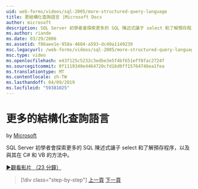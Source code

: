 ```yaml
---
uid: web-forms/videos/sql-2005/more-structured-query-language
title: 更結構化查詢語言 |Microsoft Docs
author: microsoft
description: SQL Server 初學者會探索更多的 SQL 陳述式讓子 select 和了解預存程序，以及與其在 C# 和 VB 的方法中。
ms.author: riande
ms.date: 03/29/2006
ms.assetid: f86aee1e-958a-4604-a593-dc40a1149239
msc.legacyurl: /web-forms/videos/sql-2005/more-structured-query-language
msc.type: video
ms.openlocfilehash: e43f125c5232c3edbe3e5f4bf651eff8fac2724f
ms.sourcegitcommit: 0f1119340e4464720cfd16d0ff15764746ea1fea
ms.translationtype: MT
ms.contentlocale: zh-TW
ms.lasthandoff: 04/09/2019
ms.locfileid: "59381025"
---
```

# <a name="more-structured-query-language"></a>更多的結構化查詢語言

by [Microsoft](https://github.com/microsoft)

SQL Server 初學者會探索更多的 SQL 陳述式讓子 select 和了解預存程序，以及與其在 C# 和 VB 的方法中。

[&#9654;觀看影片 （23 分鐘）](https://channel9.msdn.com/Blogs/ASP-NET-Site-Videos/more-structured-query-language)

> [!div class="step-by-step"]
> [上一頁](manipulating-database-data.md)
> [下一頁](understanding-security-and-network-connectivity.md)
